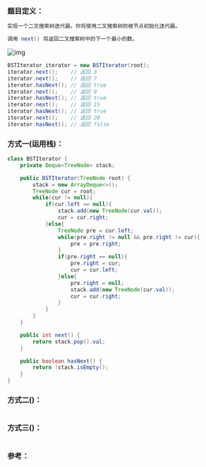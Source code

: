 ### 题目定义：

````java
实现一个二叉搜索树迭代器。你将使用二叉搜索树的根节点初始化迭代器。

调用 next() 将返回二叉搜索树中的下一个最小的数。

````

![img](https://assets.leetcode-cn.com/aliyun-lc-upload/uploads/2018/12/25/bst-tree.png)

````java
BSTIterator iterator = new BSTIterator(root);
iterator.next();    // 返回 3
iterator.next();    // 返回 7
iterator.hasNext(); // 返回 true
iterator.next();    // 返回 9
iterator.hasNext(); // 返回 true
iterator.next();    // 返回 15
iterator.hasNext(); // 返回 true
iterator.next();    // 返回 20
iterator.hasNext(); // 返回 false
````



### 方式一(运用栈)：

````java
class BSTIterator {
    private Deque<TreeNode> stack;

    public BSTIterator(TreeNode root) {
        stack = new ArrayDeque<>();
        TreeNode cur = root;
        while(cur != null){
            if(cur.left == null){
                stack.add(new TreeNode(cur.val));
                cur = cur.right;
            }else{
                TreeNode pre = cur.left;
                while(pre.right != null && pre.right != cur){
                    pre = pre.right;
                }
                if(pre.right == null){
                    pre.right = cur;
                    cur = cur.left;
                }else{
                    pre.right = null;
                    stack.add(new TreeNode(cur.val));
                    cur = cur.right;
                }
            }
        }
    }

    public int next() {
        return stack.pop().val;
    }

    public boolean hasNext() {
        return !stack.isEmpty();
    }
}

````



### 方式二()：

````java

````



### 方式三()：

````java

````



### 参考：

> 

